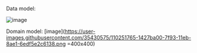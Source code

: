 Data model:

![image](https://user-images.githubusercontent.com/35430575/110251852-9f08b480-7f93-11eb-8d21-69df8ae5cbe3.png)



Domain model:
[image](https://user-images.githubusercontent.com/35430575/110251765-1427ba00-7f93-11eb-8ae1-6edf5e2c6138.png =400x400)
